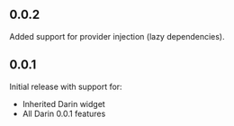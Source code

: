 ## 0.0.2

Added support for provider injection (lazy dependencies).

## 0.0.1

Initial release with support for:

- Inherited Darin widget
- All Darin 0.0.1 features

